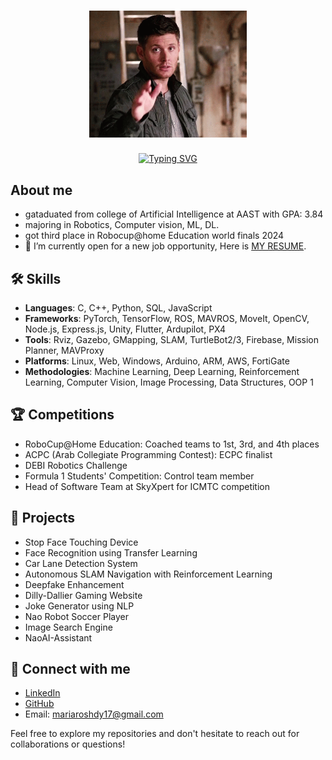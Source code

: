 <h1 align="center">
  <img src="https://github.com/mariaarushdy/mariaarushdy/blob/main/photo/dean-winchester-wink.gif" width="50%">
  <br>
</h1>
<p align="center">
 <a href="https://git.io/typing-svg">
    <img src="https://readme-typing-svg.demolab.com?font=Fira+Code&pause=1000&color%8ACEFE&center=true&vCenter=true&width=600&lines=Hello+I'm+Maria+Roshdy+ 👋;AI+Student+at+AAST;ECPC+Finalist;I+am+majoring+in+Robotics+and+Machine+Learning;Always+learning+new+things;Using+Competitive+Programming+in+all+projects" alt="Typing SVG" />
  </a>
</p>


## About me
- gataduated from college of Artificial Intelligence at AAST with GPA: 3.84
- majoring in Robotics, Computer vision, ML, DL.
- got third place in Robocup@home Education world finals 2024
- 🤔 I’m currently open for a new job opportunity, Here is [MY RESUME](https://github.com/mariaarushdy/mariaarushdy/blob/main/maria_v6.pdf).

## 🛠 Skills

- **Languages**: C, C++, Python, SQL, JavaScript
- **Frameworks**: PyTorch, TensorFlow, ROS, MAVROS, MoveIt, OpenCV, Node.js, Express.js, Unity, Flutter, Ardupilot, PX4
- **Tools**: Rviz, Gazebo, GMapping, SLAM, TurtleBot2/3, Firebase, Mission Planner, MAVProxy
- **Platforms**: Linux, Web, Windows, Arduino, ARM, AWS, FortiGate
- **Methodologies**: Machine Learning, Deep Learning, Reinforcement Learning, Computer Vision, Image Processing, Data Structures, OOP
1
## 🏆 Competitions

- RoboCup@Home Education: Coached teams to 1st, 3rd, and 4th places
- ACPC (Arab Collegiate Programming Contest): ECPC finalist 
- DEBI Robotics Challenge
- Formula 1 Students' Competition: Control team member
- Head of Software Team at SkyXpert for ICMTC competition

## 🚀 Projects

- Stop Face Touching Device
- Face Recognition using Transfer Learning
- Car Lane Detection System
- Autonomous SLAM Navigation with Reinforcement Learning
- Deepfake Enhancement
- Dilly-Dallier Gaming Website
- Joke Generator using NLP
- Nao Robot Soccer Player
- Image Search Engine
- NaoAI-Assistant

## 🔗 Connect with me

- [LinkedIn](https://www.linkedin.com/in/maria-roshdy-3b3000234)
- [GitHub](https://github.com/mariaarushdyGithub)
- Email: mariaroshdy17@gmail.com

Feel free to explore my repositories and don't hesitate to reach out for collaborations or questions!
